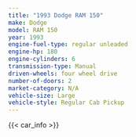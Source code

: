 ```yaml
---
title: "1993 Dodge RAM 150"
make: Dodge
model: RAM 150
year: 1993
engine-fuel-type: regular unleaded
engine-hp: 180
engine-cylinders: 6
transmission-type: Manual
driven-wheels: four wheel drive
number-of-doors: 2
market-category: N/A
vehicle-size: Large
vehicle-style: Regular Cab Pickup
---
```


{{< car_info >}}
